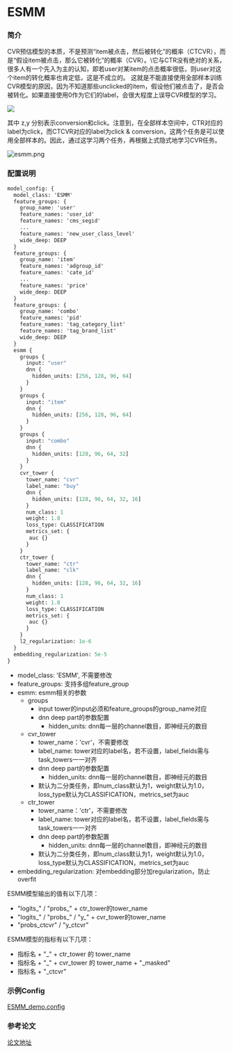# ESMM

### 简介

CVR预估模型的本质，不是预测“item被点击，然后被转化”的概率（CTCVR），而是“假设item被点击，那么它被转化”的概率（CVR）。\\它与CTR没有绝对的关系，很多人有一个先入为主的认知，即若user对某item的点击概率很低，则user对这个item的转化概率也肯定低，这是不成立的。
这就是不能直接使用全部样本训练CVR模型的原因，因为不知道那些unclicked的item，假设他们被点击了，是否会被转化。如果直接使用0作为它们的label，会很大程度上误导CVR模型的学习。

![](../../images/models/essm_func.svg)

其中 z,y 分别表示conversion和click。注意到，在全部样本空间中，CTR对应的label为click，而CTCVR对应的label为click & conversion，这两个任务是可以使用全部样本的。因此，通过这学习两个任务，再根据上式隐式地学习CVR任务。

![esmm.png](../../images/models/esmm.png)

### 配置说明

```protobuf
model_config: {
  model_class: 'ESMM'
  feature_groups: {
    group_name: 'user'
    feature_names: 'user_id'
    feature_names: 'cms_segid'
    ...
    feature_names: 'new_user_class_level'
    wide_deep: DEEP
  }
  feature_groups: {
    group_name: 'item'
    feature_names: 'adgroup_id'
    feature_names: 'cate_id'
    ...
    feature_names: 'price'
    wide_deep: DEEP
  }
  feature_groups: {
    group_name: 'combo'
    feature_names: 'pid'
    feature_names: 'tag_category_list'
    feature_names: 'tag_brand_list'
    wide_deep: DEEP
  }
  esmm {
    groups {
      input: "user"
      dnn {
        hidden_units: [256, 128, 96, 64]
      }
    }
    groups {
      input: "item"
      dnn {
        hidden_units: [256, 128, 96, 64]
      }
    }
    groups {
      input: "combo"
      dnn {
        hidden_units: [128, 96, 64, 32]
      }
    }
    cvr_tower {
      tower_name: "cvr"
      label_name: "buy"
      dnn {
        hidden_units: [128, 96, 64, 32, 16]
      }
      num_class: 1
      weight: 1.0
      loss_type: CLASSIFICATION
      metrics_set: {
       auc {}
      }
    }
    ctr_tower {
      tower_name: "ctr"
      label_name: "clk"
      dnn {
        hidden_units: [128, 96, 64, 32, 16]
      }
      num_class: 1
      weight: 1.0
      loss_type: CLASSIFICATION
      metrics_set: {
       auc {}
      }
    }
    l2_regularization: 1e-6
  }
  embedding_regularization: 5e-5
}
```

- model_class: 'ESMM', 不需要修改
- feature_groups: 支持多组feature_group
- esmm: esmm相关的参数
  - groups
    - input  tower的input必须和feature_groups的group_name对应
    - dnn deep part的参数配置
      - hidden_units: dnn每一层的channel数目，即神经元的数目
  - cvr_tower
    - tower_name：'cvr'，不需要修改
    - label_name: tower对应的label名，若不设置，label_fields需与task_towers一一对齐
    - dnn deep part的参数配置
      - hidden_units: dnn每一层的channel数目，即神经元的数目
    - 默认为二分类任务，即num_class默认为1，weight默认为1.0，loss_type默认为CLASSIFICATION，metrics_set为auc
  - ctr_tower
    - tower_name：'ctr'，不需要修改
    - label_name: tower对应的label名，若不设置，label_fields需与task_towers一一对齐
    - dnn deep part的参数配置
      - hidden_units: dnn每一层的channel数目，即神经元的数目
    - 默认为二分类任务，即num_class默认为1，weight默认为1.0，loss_type默认为CLASSIFICATION，metrics_set为auc
- embedding_regularization: 对embedding部分加regularization，防止overfit

ESMM模型输出的值有以下几项：

- "logits\_" / "probs\_" + ctr_tower的tower_name
- "logits\_" / "probs\_" /  "y\_" + cvr_tower的tower_name
- "probs_ctcvr" / "y_ctcvr"

ESMM模型的指标有以下几项：

- 指标名 + "\_" + ctr_tower 的 tower_name
- 指标名 + "\_" + cvr_tower 的 tower_name + "\_masked"
- 指标名 + "\_ctcvr"

### 示例Config

[ESMM_demo.config](https://easyrec.oss-cn-beijing.aliyuncs.com/config/esmm.config)

### 参考论文

[论文地址](https://arxiv.org/abs/1804.07931)
